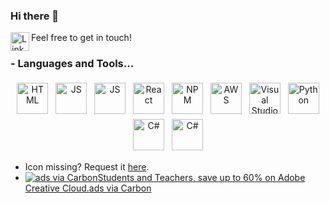 ### Hi there 👋

<a href="https://www.linkedin.com/in/alvaro-raposo/">
  <img align="left" alt="Linkedin" width="30px" src="https://simpleicons.org/icons/linkedin.svg" />
</a>
Feel free to get in touch!

### - Languages and Tools...

<p align="center">
 <img src="https://simpleicons.org/icons/html5.svg" width="50" alt="HTML" style="vertical-align:top; margin:4px"/>
 <img src="https://simpleicons.org/icons/javascript.svg" width="50" alt="JS" style="vertical-align:top; margin:4px"/>
 <img src="https://simpleicons.org/icons/css3.svg" width="50" alt="JS" style="vertical-align:top; margin:4px"/>
 <img src="https://simpleicons.org/icons/react.svg" width="50" alt="React" style="vertical-align:top; margin:4px"/>
 <img src="https://simpleicons.org/icons/npm.svg" width="50" alt="NPM" style="vertical-align:top; margin:4px"/>
 <img src="https://simpleicons.org/icons/amazonaws.svg" width="50" alt="AWS" style="vertical-align:top; margin:4px"/> 
 <img src="https://simpleicons.org/icons/visualstudiocode.svg" width="50" alt="Visual Studio Code" style="vertical-align:top; margin:4px"/>
 <img src="https://simpleicons.org/icons/python.svg" width="50" alt="Python" style="vertical-align:top; margin:4px"> 
 <img src="https://simpleicons.org/icons/dot-net.svg" width="50" alt="C#" style="vertical-align:top; margin:4px">
 <img src="https://simpleicons.org/icons/csharp.svg" width="50" alt="C#" style="vertical-align:top; margin:4px">  
  <ul class="grid">
            <li class="grid-item--if-empty">
                Icon missing? Request it <a href="https://github.com/simple-icons/simple-icons/issues/new?template=icon_request.md">here</a>.
            </li>
            <li class="grid-item grid-item--ad">
                <script async="" type="text/javascript" src="//cdn.carbonads.com/carbon.js?serve=CKYIPK7M&amp;placement=simpleiconsorg" id="_carbonads_js"></script><div id="carbonads"><span><span class="carbon-wrap"><a href="https://srv.carbonads.net/ads/click/x/GTND42JEC6YIP53ICYSLYKQNCTYD527NCEYDTZ3JCYYDT27MCABDEKJKC67IEKQNCVYIL2JYFTSI5KQUFT7I6K3LHEYIKK3JC6SD4KJECTNCYBZ52K?segment=placement:simpleiconsorg;" class="carbon-img" target="_blank" rel="noopener sponsored"><img src="https://cdn4.buysellads.net/uu/1/41334/1550855374-cc_light.png" alt="ads via Carbon" style="max-width: 130px;" border="0"></a><a href="https://srv.carbonads.net/ads/click/x/GTND42JEC6YIP53ICYSLYKQNCTYD527NCEYDTZ3JCYYDT27MCABDEKJKC67IEKQNCVYIL2JYFTSI5KQUFT7I6K3LHEYIKK3JC6SD4KJECTNCYBZ52K?segment=placement:simpleiconsorg;" class="carbon-text" target="_blank" rel="noopener sponsored">Students and Teachers, save up to 60% on Adobe Creative Cloud.</a></span><a href="http://carbonads.net/?utm_source=simpleiconsorg&amp;utm_medium=ad_via_link&amp;utm_campaign=in_unit&amp;utm_term=carbon" class="carbon-poweredby" target="_blank" rel="noopener sponsored">ads via Carbon</a></span></div>
            </li>
  </ul>
</p>
<!--
**alvaroraposo/alvaroraposo** is a ✨ _special_ ✨ repository because its `README.md` (this file) appears on your GitHub profile.

Here are some ideas to get you started:

- 🔭 I’m currently working on ...
- 🌱 I’m currently learning ...
- 👯 I’m looking to collaborate on ...
- 🤔 I’m looking for help with ...
- 💬 Ask me about ...
- 📫 How to reach me: ...
- 😄 Pronouns: ...
- ⚡ Fun fact: ...
-->
